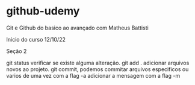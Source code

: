 # github-udemy
Git e Github do basico ao avançado com Matheus Battisti

Inicio do curso 12/10/22

Seção 2

 git status verificar se existe alguma alteração.
 git add .  adicionar arquivos novos ao projeto.
 git commit, podemos commitar arquivos especificos ou varios de uma vez com a flag -a adicionar a mensagem com a flag -m
